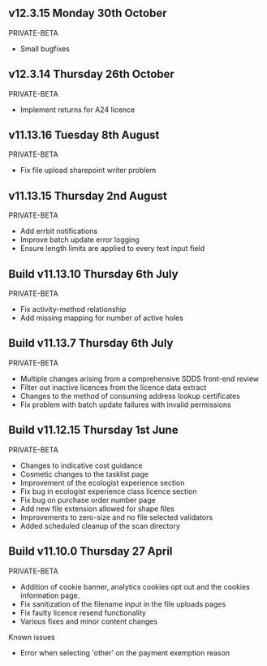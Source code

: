 ## v12.3.15          Monday 30th October
PRIVATE-BETA
- Small bugfixes

## v12.3.14          Thursday 26th October
PRIVATE-BETA
- Implement returns for A24 licence

## v11.13.16         Tuesday 8th August
PRIVATE-BETA
- Fix file upload sharepoint writer problem

## v11.13.15         Thursday 2nd August
PRIVATE-BETA
- Add errbit notifications
- Improve batch update error logging
- Ensure length limits are applied to every text input field

## Build v11.13.10   Thursday 6th July
PRIVATE-BETA
- Fix activity-method relationship
- Add missing mapping for number of active holes

## Build v11.13.7   Thursday 6th July
PRIVATE-BETA
- Multiple changes arising from a comprehensive SDDS front-end review
- Filter out inactive licences from the licence data extract
- Changes to the method of consuming address lookup certificates
- Fix problem with batch update failures with invalid permissions

## Build v11.12.15   Thursday 1st June
PRIVATE-BETA

- Changes to indicative cost guidance 
- Cosmetic changes to the tasklist page
- Improvement of the ecologist experience section
- Fix bug in ecologist experience class licence section
- Fix bug on purchase order number page
- Add new file extension allowed for shape files
- Improvements to zero-size and no file selected validators
- Added scheduled cleanup of the scan directory

## Build v11.10.0   Thursday 27 April 
PRIVATE-BETA

- Addition of cookie banner, analytics cookies opt out and the cookies information page.
- Fix sanitization of the filename input in the file uploads pages
- Fix faulty licence resend functionality
- Various fixes and minor content changes

Known issues
- Error when selecting 'other' on the payment exemption reason
